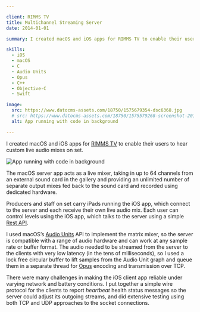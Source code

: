 ```yaml
---

client: RIMMS TV
title: Multichannel Streaming Server
date: 2014-01-01

summary: I created macOS and iOS apps for RIMMS TV to enable their users to hear custom live audio mixes on set.

skills:
  - iOS
  - macOS
  - C
  - Audio Units
  - Opus
  - C++
  - Objective-C
  - Swift

image:
  src: https://www.datocms-assets.com/18750/1575679354-dsc6368.jpg
  # src: https://www.datocms-assets.com/18750/1575579268-screenshot-2019-12-05-at-20-53-51.png
  alt: App running with code in background

---
```


I created macOS and iOS apps for [RIMMS TV](https://www.rimms.tv) to enable their users to hear custom live audio mixes on set.

![App running with code in background](https://www.datocms-assets.com/18750/1575579268-screenshot-2019-12-05-at-20-53-51.png)

The macOS server app acts as a live mixer, taking in up to 64 channels from an external sound card in the gallery and providing an unlimited number of separate output mixes fed back to the sound card and recorded using dedicated hardware.

Producers and staff on set carry iPads running the iOS app, which connect to the server and each receive their own live audio mix. Each user can control levels using the iOS app, which talks to the server using a simple [Rest API](https://en.wikipedia.org/wiki/Representational_state_transfer).

I used macOS’s [Audio Units](https://en.wikipedia.org/wiki/Audio_Units) API to implement the matrix mixer, so the server is compatible with a range of audio hardware and can work at any sample rate or buffer format. The audio needed to be streamed from the server to the clients with very low latency (in the tens of milliseconds), so I used a lock free circular buffer to lift samples from the Audio Unit graph and queue them in a separate thread for [Opus](https://en.wikipedia.org/wiki/Opus_(audio_format)) encoding and transmission over TCP.

There were many challenges in making the iOS client app reliable under varying network and battery conditions. I put together a simple wire protocol for the clients to report _heartbeat_ health status messages so the server could adjust its outgoing streams, and did extensive testing using both TCP and UDP approaches to the socket connections.
